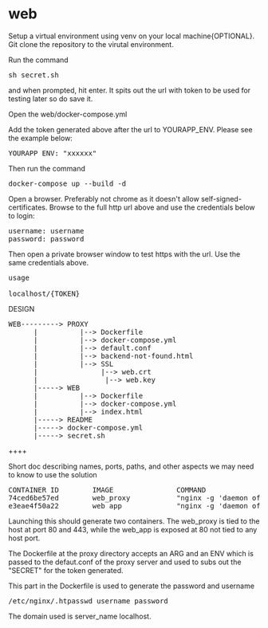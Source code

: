 # web

Setup a virtual environment using venv on your local machine{OPTIONAL}. 
Git clone the repository to the virutal environment.

Run the command <pre>sh secret.sh</pre> and when prompted, hit enter.
It spits out the url with token to be used for testing later so do save it.

Open the web/docker-compose.yml

Add the token generated above after the url to YOURAPP_ENV.
Please see the example below:
<pre>YOURAPP_ENV: "xxxxxx"</pre>

Then run the command <pre>docker-compose up --build -d</pre>

Open a browser. Preferably not chrome as it doesn't allow self-signed-certificates. 
Browse to the full http url above and use the credentials below to login:
<pre>
username: username
password: password
</pre>
Then open a private browser window to test https with the url. Use the same credentials above.

<pre>
usage

localhost/{TOKEN}
</pre>

DESIGN
<pre>
WEB---------> PROXY
      |          |--> Dockerfile
      |          |--> docker-compose.yml
      |          |--> default.conf
      |          |--> backend-not-found.html
      |          |--> SSL
      |               |--> web.crt
      |                |--> web.key
      |-----> WEB
      |          |--> Dockerfile
      |          |--> docker-compose.yml
      |          |--> index.html
      |-----> README
      |-----> docker-compose.yml
      |-----> secret.sh
</pre>

++++

Short doc describing names, ports, paths, and other aspects we may need to know to use
the solution


<pre>
CONTAINER ID        IMAGE               COMMAND                  CREATED             STATUS              PORTS                                      NAMES
74ced6be57ed        web_proxy           "nginx -g 'daemon of…"   4 hours ago         Up 4 hours          0.0.0.0:80->80/tcp, 0.0.0.0:443->443/tcp   web_proxy_1
e3eae4f50a22        web_app             "nginx -g 'daemon of…"   5 hours ago         Up 5 hours          0.0.0.0:32776->80/tcp                      web_app_1
</pre>


Launching this should generate two containers. The web_proxy is tied to the host at port 80 and 443, while the web_app is exposed at 80 not tied to any host port.

The Dockerfile at the proxy directory accepts an ARG and an ENV which is passed to the defaut.conf of the proxy server and used to subs out the "SECRET" for the token generated.

This part in the Dockerfile is used to generate the password and username

<pre>
/etc/nginx/.htpasswd username password
</pre>

The domain used is server_name localhost.


